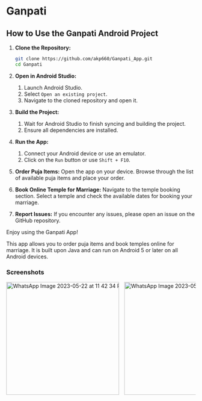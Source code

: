 # Ganpati
## How to Use the Ganpati Android Project

1. **Clone the Repository:**
    ```sh
    git clone https://github.com/akp660/Ganpati_App.git
    cd Ganpati
    ```
2. **Open in Android Studio:**
    1. Launch Android Studio.
    2. Select `Open an existing project`.
    3. Navigate to the cloned repository and open it.
   
3. **Build the Project:**
    1. Wait for Android Studio to finish syncing and building the project.
    2. Ensure all dependencies are installed.
   
4. **Run the App:**
    1. Connect your Android device or use an emulator.
    2. Click on the `Run` button or use `Shift + F10`.
   
5. **Order Puja Items:**
    Open the app on your device. Browse through the list of available puja items and place your order.

6. **Book Online Temple for Marriage:**
    Navigate to the temple booking section. Select a temple and check the available dates for booking your marriage.

7. **Report Issues:**
    If you encounter any issues, please open an issue on the GitHub repository.
    
Enjoy using the Ganpati App!

This app allows you to order puja items and book temples online for marriage. It is built upon Java and can run on Android 5 or later on all Android devices.

### Screenshots

<div style="overflow-x: scroll; white-space: nowrap;">
    <img src="https://github.com/akp660/Ganpati_App/assets/72183243/53513239-5e22-4b4b-a0e1-6df03a3e7a24" alt="WhatsApp Image 2023-05-22 at 11 42 34 PM" style="display: inline-block; width: 300px; height: auto; margin-right: 10px;">
    <img src="https://github.com/akp660/Ganpati_App/assets/72183243/49eede8e-47b7-438d-96a7-220829122050" alt="WhatsApp Image 2023-05-22 at 11 42 33 PM (1)" style="display: inline-block; width: 300px; height: auto; margin-right: 10px;">
    <img src="https://github.com/akp660/Ganpati_App/assets/72183243/e3d03bab-6ce1-4e3b-92d3-adcc3bc9b091" alt="WhatsApp Image 2023-05-22 at 11 42 33 PM" style="display: inline-block; width: 300px; height: auto; margin-right: 10px;">
    <img src="https://github.com/akp660/Ganpati_App/assets/72183243/b1b77009-7d8c-42b3-a66e-21b30c5852ef" alt="WhatsApp Image 2023-05-22 at 11 42 32 PM (2)" style="display: inline-block; width: 300px; height: auto; margin-right: 10px;">
</div>
